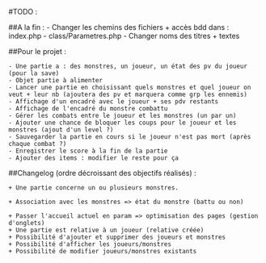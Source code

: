#TODO :

##A la fin :
    - Changer les chemins des fichiers + accès bdd dans : index.php - class/Parametres.php
    - Changer noms des titres + textes

##Pour le projet :


    - Une partie a : des monstres, un joueur, un état des pv du joueur (pour la save)
    - Objet partie à alimenter
    - Lancer une partie en choisissant quels monstres et quel joueur on veut + leur nb (ajoutera des pv et marquera comme grp les ennemis)
    - Affichage d'un encadré avec le joueur + ses pdv restants
    - Affichage de l'encadré du monstre combattu
    - Gérer les combats entre le joueur et les monstres (un par un)
    - Ajouter une chance de bloquer les coups pour le joueur et les monstres (ajout d'un level ?)
    - Sauvegarder la partie en cours si le joueur n'est pas mort (après chaque combat ?)
    - Enregistrer le score à la fin de la partie
    - Ajouter des items : modifier le reste pour ça




##Changelog (ordre décroissant des objectifs réalisés) :


    + Une partie concerne un ou plusieurs monstres.

    + Association avec les monstres => état du monstre (battu ou non)

    + Passer l'accueil actuel en param => optimisation des pages (gestion d'onglets)
    + Une partie est relative à un joueur (relative créée)
    + Possibilité d'ajouter et supprimer des joueurs et monstres
    + Possibilité d'afficher les joueurs/monstres
    + Possibilité de modifier joueurs/monstres existants



